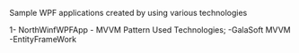 Sample WPF applications created by using various technologies

1- NorthWinfWPFApp - MVVM Pattern
    Used Technologies;
    -GalaSoft MVVM
    -EntityFrameWork
